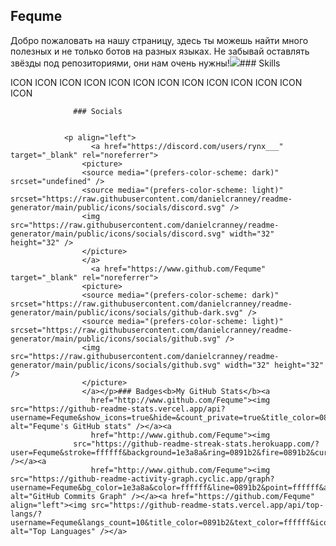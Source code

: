 Fequme
------

Добро пожаловать на нашу страницу, здесь ты можешь найти много полезных и не только ботов на разных языках. Не забывай оставлять звёзды под репозиториями, они нам очень нужны!<a href="https://www.github.com/Fequme" target="_blank" rel="noreferrer"><img
                  src="https://img.shields.io/github/followers/Fequme?logo=github&style=for-the-badge&color=0891b2&labelColor=1e3a8a" /></a>### Skills 
<p align="left">
ICON ICON ICON ICON ICON ICON ICON ICON ICON ICON ICON ICON ICON 
                    </p>
                    
                  ### Socials
                  
                  
                <p align="left">
                      <a href="https://discord.com/users/rynx___" target="_blank" rel="noreferrer">
                    <picture>
                    <source media="(prefers-color-scheme: dark)" srcset="undefined" />
                    <source media="(prefers-color-scheme: light)" srcset="https://raw.githubusercontent.com/danielcranney/readme-generator/main/public/icons/socials/discord.svg" />
                    <img src="https://raw.githubusercontent.com/danielcranney/readme-generator/main/public/icons/socials/discord.svg" width="32" height="32" />
                    </picture>
                    </a>
                      <a href="https://www.github.com/Fequme" target="_blank" rel="noreferrer">
                    <picture>
                    <source media="(prefers-color-scheme: dark)" srcset="https://raw.githubusercontent.com/danielcranney/readme-generator/main/public/icons/socials/github-dark.svg" />
                    <source media="(prefers-color-scheme: light)" srcset="https://raw.githubusercontent.com/danielcranney/readme-generator/main/public/icons/socials/github.svg" />
                    <img src="https://raw.githubusercontent.com/danielcranney/readme-generator/main/public/icons/socials/github.svg" width="32" height="32" />
                    </picture>
                    </a></p>### Badges<b>My GitHub Stats</b><a
                      href="http://www.github.com/Fequme"><img src="https://github-readme-stats.vercel.app/api?username=Fequme&show_icons=true&hide=&count_private=true&title_color=0891b2&text_color=ffffff&icon_color=0891b2&bg_color=1e3a8a&hide_border=true&show_icons=true" alt="Fequme's GitHub stats" /></a><a
                      href="http://www.github.com/Fequme"><img
                  src="https://github-readme-streak-stats.herokuapp.com/?user=Fequme&stroke=ffffff&background=1e3a8a&ring=0891b2&fire=0891b2&currStreakNum=ffffff&currStreakLabel=0891b2&sideNums=ffffff&sideLabels=ffffff&dates=ffffff&hide_border=true" /></a><a
                      href="http://www.github.com/Fequme"><img src="https://github-readme-activity-graph.cyclic.app/graph?username=Fequme&bg_color=1e3a8a&color=ffffff&line=0891b2&point=ffffff&area_color=1e3a8a&area=true&hide_border=true&custom_title=GitHub%20Commits%20Graph" alt="GitHub Commits Graph" /></a><a href="https://github.com/Fequme" align="left"><img src="https://github-readme-stats.vercel.app/api/top-langs/?username=Fequme&langs_count=10&title_color=0891b2&text_color=ffffff&icon_color=0891b2&bg_color=1e3a8a&hide_border=true&locale=en&custom_title=Top%20%Languages" alt="Top Languages" /></a>
